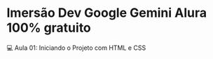 # Imersão Dev Google Gemini Alura 100% gratuito
:computer: Aula 01: Iniciando o Projeto com HTML e CSS
